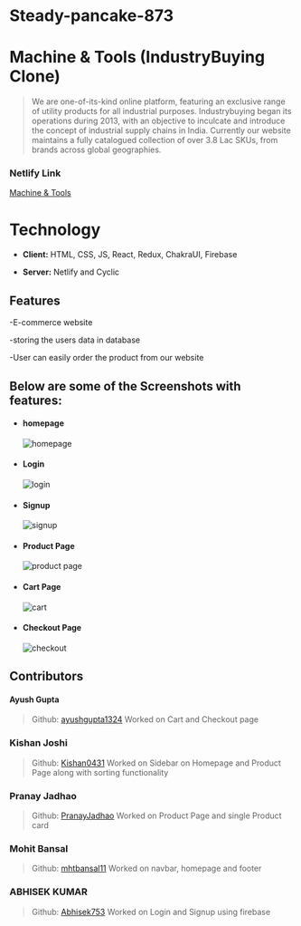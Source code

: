 # Steady-pancake-873 


# Machine & Tools (IndustryBuying Clone)

> We are one-of-its-kind online platform, featuring an exclusive range of utility products for all industrial purposes. Industrybuying began its operations during 2013, with an objective to inculcate and introduce the concept of industrial supply chains in India. Currently our website maintains a fully catalogued collection of over 3.8 Lac SKUs, from brands across global geographies.
### Netlify Link
[Machine & Tools](https://machine-and-tools.netlify.app/)

# Technology


- **Client:** HTML, CSS, JS, React, Redux, ChakraUI, Firebase

- **Server:** Netlify and Cyclic

## Features

-E-commerce website

-storing the users data in database

-User can easily order the product from our website

## Below are some of the Screenshots with features:
<ul>
    <li>
     <div>
         <h4>homepage</h4>
         <img src="https://drive.google.com/file/d/1yBuyXbfS64SjVab88JLHbWmjA4BNAPuI/view?usp=sharing" alt=" homepage"/>
     </div>
    </li>
    <li>
     <div>
         <h4>Login </h4>
         <img src="https://drive.google.com/file/d/1W6R2-XFatHPAdWa4KXnHdPrQlveMtBIl/view?usp=sharing" alt="login"/>
     </div>
    </li> 
    <li>
     <div>
         <h4>Signup</h4>
         <img src="https://drive.google.com/file/d/1wpSxBYesCbxNHxDQEnE8NSHrTEhetDsU/view?usp=sharing" alt="signup"/>
     </div>
    </li> 
    <li>
     <div>
         <h4>Product Page</h4>
         <img src="https://drive.google.com/file/d/1-ZVLFglQDjnKjKFQUcQZBQXd1dAv9roV/view?usp=sharing" alt="product page"/>
     </div>
    </li> 
    <li>
     <div>
         <h4>Cart Page</h4>
         <img src="https://drive.google.com/file/d/1hMh9AfdC65w4eKbdvEfw8q0BUrMD3AvQ/view?usp=sharing" alt="cart"/>
     </div>
    </li> 
    <li>
     <div>
         <h4>Checkout Page</h4>
         <img src="https://drive.google.com/file/d/1DcIyKApUZgm6KsnPYuKCxqskIzBY5uxq/view?usp=sharing" alt="checkout"/>
     </div>
    </li> 

</ul>

## Contributors

#### Ayush Gupta
> Github: [ayushgupta1324](https://github.com/ayushgupta1324)
Worked on Cart and Checkout page

### Kishan Joshi
> Github: [Kishan0431](https://github.com/Kishan0431)
Worked on Sidebar on Homepage and Product Page along with sorting functionality

### Pranay Jadhao
> Github: [PranayJadhao](https://github.com/PranayJadhao)
Worked on Product Page and single Product card

### Mohit Bansal
> Github: [mhtbansal11](https://github.com/mhtbansal11)
Worked on navbar, homepage and footer

### ABHISEK KUMAR
> Github: [Abhisek753](https://github.com/Abhisek753)
Worked on Login and Signup using firebase

